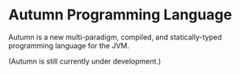 Autumn Programming Language
======

Autumn is a new multi-paradigm, compiled, and statically-typed programming language for the JVM. 

(Autumn is still currently under development.)
